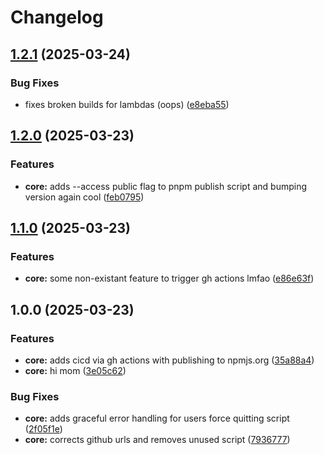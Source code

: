 # Changelog

## [1.2.1](https://github.com/HiMarioLopez/create-mlpz-lambda/compare/v1.2.0...v1.2.1) (2025-03-24)


### Bug Fixes

* fixes broken builds for lambdas (oops) ([e8eba55](https://github.com/HiMarioLopez/create-mlpz-lambda/commit/e8eba552a2ee26b513b470357485df443445ce9e))

## [1.2.0](https://github.com/HiMarioLopez/create-mlpz-lambda/compare/v1.1.0...v1.2.0) (2025-03-23)


### Features

* **core:** adds --access public flag to pnpm publish script and bumping version again cool ([feb0795](https://github.com/HiMarioLopez/create-mlpz-lambda/commit/feb07957ee6bfc5431e482f7d02f66ea8ce539d9))

## [1.1.0](https://github.com/HiMarioLopez/create-mlpz-lambda/compare/v1.0.0...v1.1.0) (2025-03-23)


### Features

* **core:** some non-existant feature to trigger gh actions lmfao ([e86e63f](https://github.com/HiMarioLopez/create-mlpz-lambda/commit/e86e63fe27d06a46ceb7deb3660264f89fd26295))

## 1.0.0 (2025-03-23)


### Features

* **core:** adds cicd via gh actions with publishing to npmjs.org ([35a88a4](https://github.com/HiMarioLopez/create-mlpz-lambda/commit/35a88a4bde8452076f7c7a4f1667d5ef979c32c4))
* **core:** hi mom ([3e05c62](https://github.com/HiMarioLopez/create-mlpz-lambda/commit/3e05c620238f2e272593cc5dc8c41634da22ad0f))


### Bug Fixes

* **core:** adds graceful error handling for users force quitting script ([2f05f1e](https://github.com/HiMarioLopez/create-mlpz-lambda/commit/2f05f1e349b1ec43f4fc0e4c564c86edf5db9e97))
* **core:** corrects github urls and removes unused script ([7936777](https://github.com/HiMarioLopez/create-mlpz-lambda/commit/793677710943298d0e0a9bba5449ef84908ee771))
